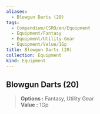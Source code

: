 ```yaml
---
aliases:
  - Blowgun Darts (20)
tags:
  - Compendium/CSRD/en/Equipment
  - Equipment/Fantasy
  - Equipment/Utility-Gear
  - Equipment/Value/1Gp
title: Blowgun Darts (20)
collection: Equipment
kind: Equipment
---
```

## Blowgun Darts (20)  
  
>  
> **Options :** Fantasy, Utility Gear  
> **Value :** 1Gp